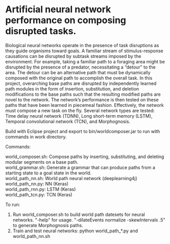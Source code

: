 # Artificial neural network performance on composing disrupted tasks.

Biological neural networks operate in the presence of task disruptions as they guide organisms toward goals. A familiar stream of stimulus-response causations can be disrupted by subtask streams imposed by the environment. For example, taking a familiar path to a foraging area might be disrupted by the presence of a predator, necessitating a “detour” to the area. The detour can be an alternative path that must be dynamically composed with the original path to accomplish the overall task. In this project, overarching base paths are disrupted by independently learned path modules in the form of insertion, substitution, and deletion modifications to the base paths such that the resulting modified paths are novel to the network. The network’s performance is then tested on these paths that have been learned in piecemeal fashion. Effectively, the network must compose a new task on the fly. Several network types are tested: Time delay neural network (TDNN), Long short-term memory (LSTM), Temporal convolutional network (TCN), and Morphognosis.

Build with Eclipse project and export to bin/worldcomposer.jar to run with commands in work directory.

Commands:

world_composer.sh: Compose paths by inserting, substituting, and deleting modular segments on a base path.<br /> 
world_grammar.sh: Generate a grammar that can produce paths from a starting state to a goal state in the world.<br />
world_path_nn.sh: World path neural network (deeplearning4j)<br />
world_path_nn.py: NN (Keras)<br />
world_path_rnn.py: LSTM (Keras)<br />
world_path_tcn.py: TCN (Keras)<br />

To run:

1. Run world_composer.sh to build world path datesets for neural networks.
   "-help" for usage.
   "-dilateEvents normalize -skewIntervals .5" to generate Morphognosis paths.
2. Train and test neural networks: python world_path_*.py and world_path_nn.sh

